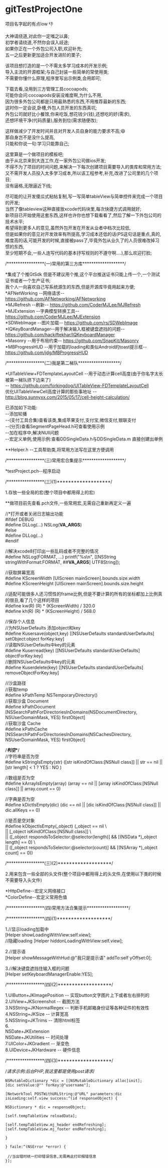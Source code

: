 # gitTestProjectOne

项目名字起的有点low 👎  

大神请绕道,对此你一定嗤之以鼻;  
初学者请绕道,不然你会误入歧途;  
如果你正在一个外包公司入职,欢迎补充;  
五一之后更新更加适合开发进阶的栗子;  

该项目想打造的是一个不需太多学习成本的开发示例;  
导入主流的开源框架;与自己封装一些简单的常使用类;  
不需要你懂什么原理,程序里写出示例类,会用即可;  

下载去看,没用到三方管理工具cocoapods;  
可能你会问:cocoapods安装没难度啊,为什么不用,  
因为很多外包公司都是只用最熟悉的东西,不用推荐最新的东西;  
这时你一定会说,卧槽,外包人员开发的东西真坑;  
外包公司就好比小餐馆,你来吃饭,想花钱少(钱),还想吃的好(需求),  
还想环境干净(代码质量),服务到位(需求随便改);  

这样做减少了开发时间并且对开发人员自身的能力要求不高;😄  
那自身岂不是没什么提高,  
只能和你说一句:学习只能靠自己;  

这里算是一个做项目的模板吧;  
由于从北京来到大连工作,在一家外包公司做ios开发;  
不得不为了项目的时间问题,来解决一下每次创建项目需要导入的类库和常用方法;  
又不需开发人员投入太多学习成本,所以该工程参考,补充,改进了公司里的几个项目;  
没有逼格,无限逼近下线;

尽可能的让开发傻瓜式粘帖复制,写一写简单tableView与简单控件来完成一个项目的开发;  
当然了像tableview这种直接放xcode代码块里,每次快捷方式调用就好;  
新项目已开始使用这套东西,这样也许你也想下载看看了,然后了解一下外包公司的技术水平;  
希望得到更多人的意见,虽然外包开发在开发从业者中档次比较低,  
但是如果你的意见对开发效率有所提高,学习成本还低的话(PS这句话是重点,真的,  
难度高的话,可能开发的时候,直接被pass了,毕竟外包从业久了的人员很难改掉习惯的东西,  
至少短期不会,一些人连写代码的基本抒写规则的不遵守啊....),那么欢迎打脸;  


/*****************(一)常用的第三方库*******************/  

*集成了个推GtSdk  但是不建议用个推,这个平台推送证书只能上传一个,一个测试证书或者一个生产证书;  
我个人一向喜欢自己写系统源生的东西,但是开源库毕竟用起来方便;    
*AFNetWorking     --网络请求--                     https://github.com/AFNetworking/AFNetworking  
*MJRefresh        --刷新--                         https://github.com/CoderMJLee/MJRefresh  
*MJExtension      --字典模型转换工具--              https://github.com/CoderMJLee/MJExtension  
*SDWebImage       --图片加载--                     https://github.com/rs/SDWebImage  
*IQKeyBoardManager--用于解决输入框被键盘遮挡的问题-- https://github.com/hackiftekhar/IQKeyboardManager  
*Masonry             --用于布局约束--              https://github.com/SnapKit/Masonry  
*MBProgressHUD    --用于加载的loading和类似Android的toast提示框--     https://github.com/jdg/MBProgressHUD  

/*****************(二)我是第二梯队*******************/  

*UITableView+FDTemplateLayoutCell      --用于动态计算cell高度(由于你名字太长被第一梯队挤下边来了)  
                                       -- https://github.com/forkingdog/UITableView-FDTemplateLayoutCell  
优化UITableViewCell高度计算的那些事地址  -- http://blog.sunnyxx.com/2015/05/17/cell-height-calculation/  

已添加如下功能:  
--添加轮播  
--(支付工具合集)查看该类,集成苹果支付,支付宝,微信支付,银联支付  
--(分页)查看SegmentPageHead.h可查看使用示例  
--加在程序中,解决NUll问题  
--宏定义单例,使用示例:查看DDSingleData.h与DDSingleData.m 直接创建出单例  

**Helper.h --工具帮助类,将常用方法写在这里方便调用  

/*****************(三)常用宏合集提示*******************/  

*testProject.pch--程序启动  

/*****************(三)(1)*******************/  

1.存放一些全局的宏(整个项目中都用得上的宏)  

**做项目前先查看.pch文件,一些常用宏,无需自己重新再定义一遍  

//*打开或者关闭日志输出功能  
#ifdef DEBUG  
#define DLLog(...) NSLog(__VA_ARGS__)  
#else  
#define DLLog(...)  
#endif  

//解决xcode8打印出一些乱码或者不完整的情况  
#define NSLog(FORMAT, ...) printf("%s\n", [[NSString stringWithFormat:FORMAT, ##__VA_ARGS__] UTF8String]);  

//获取屏幕宽高  
#define KScreenWidth [UIScreen mainScreen].bounds.size.width  
#define KScreenHeight [UIScreen mainScreen].bounds.size.height  

//适配可能很多人还习惯性的frame比例,但是不要计算的所有的坐标都加上比例真的很丑,看了几个这样的项目    
#define kw(R)               (R) * (KScreenWidth) / 320.0  
#define kh(R)               (R) * (KScreenHeight) / 568.0  

//保存个人信息  
//为NSUserDefaults 添加object和key  
#define Kusersave(object,key) [[NSUserDefaults standardUserDefaults] setObject:object forKey:key]  
//读取NSUserDefaults中key的元素  
#define Kuserread(key) [[NSUserDefaults standardUserDefaults] objectForKey:key]  
//删除NSUserDefaults中key的元素  
#define Kuserdelete(key) [[NSUserDefaults standardUserDefaults] removeObjectForKey:key]  

//沙盒路径  
//获取temp  
#define kPathTemp NSTemporaryDirectory()  
//获取沙盒 Document  
#define kPathDocument [NSSearchPathForDirectoriesInDomains(NSDocumentDirectory, NSUserDomainMask, YES) firstObject]  
//获取沙盒 Cache  
#define kPathCache [NSSearchPathForDirectoriesInDomains(NSCachesDirectory, NSUserDomainMask, YES) firstObject]  

/*****判空******/  
//字符串是否为空  
#define kStringIsEmpty(str) ([str isKindOfClass:[NSNull class]] || str == nil || [str length] < 1 ? YES : NO )  

//数组是否为空  
#define kArrayIsEmpty(array) (array == nil || [array isKindOfClass:[NSNull class]] || array.count == 0)  

//字典是否为空  
#define kDictIsEmpty(dic) (dic == nil || [dic isKindOfClass:[NSNull class]] || dic.allKeys == 0)  

//是否是空对象  
#define kObjectIsEmpty(_object) (_object == nil \  
|| [_object isKindOfClass:[NSNull class]] \  
|| ([_object respondsToSelector:@selector(length)] && [(NSData *)_object length] == 0) \  
|| ([_object respondsToSelector:@selector(count)] && [(NSArray *)_object count] == 0))  

/*****************(三)(2)*******************/  

2.用来包含一些全部的头文件(整个项目中都用得上的头文件,在使用以下类的时候不需要导入头文件)  

*HttpDefine--宏定义网络接口  
*ColorDefine--宏定义常用色值  

/*****************(四)常用方法合集提示*******************/  

/*****************(四)(1)*******************/  

1.//显示loading加载中  
[Helper showLoadingWithView:self.view];  
//隐藏loading
[Helper hiddonLoadingWithView:self.view];  

2.//提示语  
[Helper showMessageWithHud:@"我只是提示语" addTo:self yOffset:0];  

3.//解决键盘遮挡住输入框的问题  
[Helper setKeyboardManagerEnable:YES];  

/*****************(四)(2)*******************/  

1.UIButton+JKImagePosition   -- 实现button文字图片上下或者左右排列的  
2.UIView+JKScreenshot        -- 截图方法  
3.NSString+JKNormalRegex     -- 判断手机邮箱身份证等各种证件的有效性  
4.NSString+JKSize            -- 计算宽高  
5.NSString+JKTrims           -- 清除html标签  
6.  
NSDate+JKExtension  
NSDate+JKUtilities           -- 时间处理  
7.UIColor+JKGradient         -- 渐变色  
8.UIDevice+JKHardware        -- 硬件信息  

/*****************(四)(3)*******************/  

/*请求示例:后台PHP,我这里都是使用post请求*/  

    NSMutableDictionary *dic = [[NSMutableDictionary alloc]init];  
    [dic setValue:@"" forKey:@"username"];  

    [NetworkTool POSTWithURLString:@"URL" parameters:dic isLoading:self.view success:^(id responseObject) {  

    NSDictionary * dic = responseObject;  

    [self.tempTableView reloadData];  

    [self.tempTableView.mj_header endRefreshing];  
    [self.tempTableView.mj_footer endRefreshing];  

    }  

    } faile:^(NSError *error) {  

     //当出错时统一打印错误信息,无需再此打印报错信息  
    }];  
 


